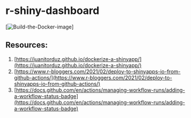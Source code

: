 # r-shiny-dashboard
[![Build-the-Docker-image](https://github.com/ironmarcus/r-shiny-dashboard/workflows/docker-image.yml/badge.svg)]

## Resources:


1. [https://juanitorduz.github.io/dockerize-a-shinyapp/](https://juanitorduz.github.io/dockerize-a-shinyapp/)
2. [https://www.r-bloggers.com/2021/02/deploy-to-shinyapps-io-from-github-actions/](https://www.r-bloggers.com/2021/02/deploy-to-shinyapps-io-from-github-actions/)
3. [https://docs.github.com/en/actions/managing-workflow-runs/adding-a-workflow-status-badge](https://docs.github.com/en/actions/managing-workflow-runs/adding-a-workflow-status-badge)